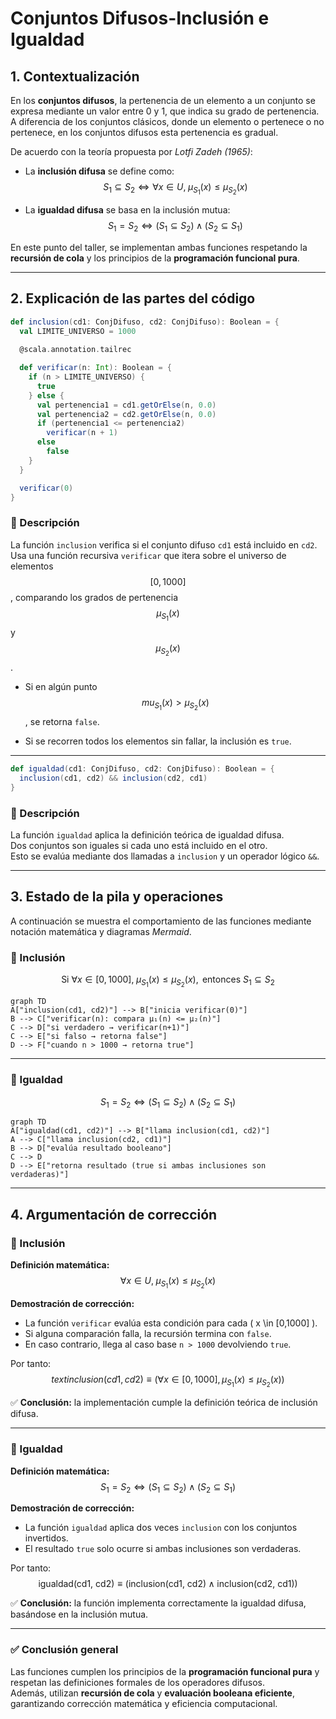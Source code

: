 # Conjuntos Difusos-Inclusión e Igualdad

## 1. Contextualización

En los **conjuntos difusos**, la pertenencia de un elemento a un conjunto se expresa mediante un valor entre 0 y 1, que indica su grado de pertenencia.  
A diferencia de los conjuntos clásicos, donde un elemento o pertenece o no pertenece, en los conjuntos difusos esta pertenencia es gradual.

De acuerdo con la teoría propuesta por *Lotfi Zadeh (1965)*:

- La **inclusión difusa** se define como:
  $$
  S_1 \subseteq S_2 \iff \forall x \in U, \; \mu_{S_1}(x) \leq \mu_{S_2}(x)
  $$

- La **igualdad difusa** se basa en la inclusión mutua:
  $$
  S_1 = S_2 \iff (S_1 \subseteq S_2) \land (S_2 \subseteq S_1)
  $$

En este punto del taller, se implementan ambas funciones respetando la **recursión de cola** y los principios de la **programación funcional pura**.

---

## 2. Explicación de las partes del código

```scala
def inclusion(cd1: ConjDifuso, cd2: ConjDifuso): Boolean = {
  val LIMITE_UNIVERSO = 1000
  
  @scala.annotation.tailrec

  def verificar(n: Int): Boolean = {
    if (n > LIMITE_UNIVERSO) {
      true
    } else {
      val pertenencia1 = cd1.getOrElse(n, 0.0)
      val pertenencia2 = cd2.getOrElse(n, 0.0)
      if (pertenencia1 <= pertenencia2)
        verificar(n + 1)
      else
        false
    }
  }

  verificar(0)
}
```

### 🔹 Descripción
La función `inclusion` verifica si el conjunto difuso `cd1` está incluido en `cd2`.  
Usa una función recursiva `verificar` que itera sobre el universo de elementos
$$ [0, 1000] $$
, comparando los grados de pertenencia
$$ \mu_{S_1}(x) $$ y $$ \mu_{S_2}(x) $$.

- Si en algún punto
  $$
  mu_{S_1}(x) > \mu_{S_2}(x)
  $$
  , se retorna `false`.

- Si se recorren todos los elementos sin fallar, la inclusión es `true`.

---

```scala
def igualdad(cd1: ConjDifuso, cd2: ConjDifuso): Boolean = {
  inclusion(cd1, cd2) && inclusion(cd2, cd1)
}
```

### 🔹 Descripción
La función `igualdad` aplica la definición teórica de igualdad difusa.  
Dos conjuntos son iguales si cada uno está incluido en el otro.  
Esto se evalúa mediante dos llamadas a `inclusion` y un operador lógico `&&`.

---

## 3. Estado de la pila y operaciones

A continuación se muestra el comportamiento de las funciones mediante notación matemática y diagramas *Mermaid*.

### 🧮 Inclusión

$$
\text{Si } \forall x \in [0, 1000], \; \mu_{S_1}(x) \leq \mu_{S_2}(x), \text{ entonces } S_1 \subseteq S_2
$$

```mermaid
graph TD
A["inclusion(cd1, cd2)"] --> B["inicia verificar(0)"]
B --> C["verificar(n): compara μ₁(n) <= μ₂(n)"]
C --> D["si verdadero → verificar(n+1)"]
C --> E["si falso → retorna false"]
D --> F["cuando n > 1000 → retorna true"]
```

---

### 🧮 Igualdad

$$
S_1 = S_2 \iff (S_1 \subseteq S_2) \land (S_2 \subseteq S_1)
$$

```mermaid
graph TD
A["igualdad(cd1, cd2)"] --> B["llama inclusion(cd1, cd2)"]
A --> C["llama inclusion(cd2, cd1)"]
B --> D["evalúa resultado booleano"]
C --> D
D --> E["retorna resultado (true si ambas inclusiones son verdaderas)"]
```

---

## 4. Argumentación de corrección

### 🔹 Inclusión

**Definición matemática:**
$$
\forall x \in U, \; \mu_{S_1}(x) \leq \mu_{S_2}(x)
$$

**Demostración de corrección:**
- La función `verificar` evalúa esta condición para cada \( x \in [0,1000] \).
- Si alguna comparación falla, la recursión termina con `false`.
- En caso contrario, llega al caso base `n > 1000` devolviendo `true`.

Por tanto:
$$
text{inclusion(cd1, cd2)} \equiv (\forall x \in [0,1000], \mu_{S_1}(x) \leq \mu_{S_2}(x))
$$

✅ **Conclusión:** la implementación cumple la definición teórica de inclusión difusa.

---

### 🔹 Igualdad

**Definición matemática:**
$$
S_1 = S_2 \iff (S_1 \subseteq S_2) \land (S_2 \subseteq S_1)
$$

**Demostración de corrección:**
- La función `igualdad` aplica dos veces `inclusion` con los conjuntos invertidos.
- El resultado `true` solo ocurre si ambas inclusiones son verdaderas.

Por tanto:
$$
\text{igualdad(cd1, cd2)} \equiv (\text{inclusion(cd1, cd2)} \land \text{inclusion(cd2, cd1)})
$$

✅ **Conclusión:** la función implementa correctamente la igualdad difusa, basándose en la inclusión mutua.

---

### ✅ Conclusión general

Las funciones cumplen los principios de la **programación funcional pura** y respetan las definiciones formales de los operadores difusos.  
Además, utilizan **recursión de cola** y **evaluación booleana eficiente**, garantizando corrección matemática y eficiencia computacional.